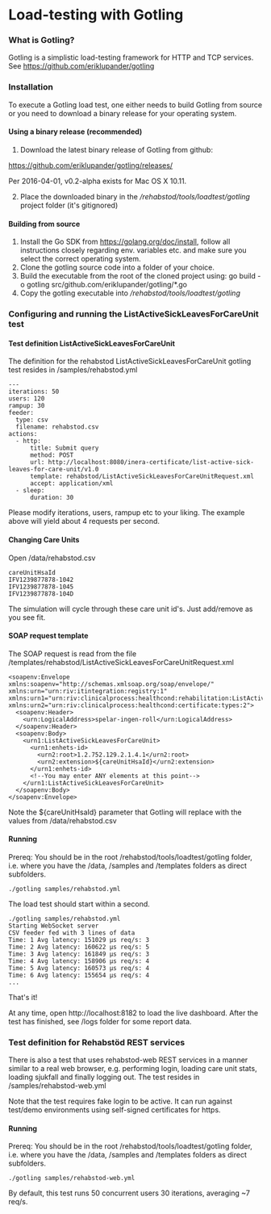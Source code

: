 # Load-testing with Gotling

### What is Gotling?
Gotling is a simplistic load-testing framework for HTTP and TCP services. See https://github.com/eriklupander/gotling

### Installation

To execute a Gotling load test, one either needs to build Gotling from source or you need to download a binary release for your operating system.

#### Using a binary release (recommended)

1. Download the latest binary release of Gotling from github:

https://github.com/eriklupander/gotling/releases/

Per 2016-04-01, v0.2-alpha exists for Mac OS X 10.11.

2. Place the downloaded binary in the _/rehabstod/tools/loadtest/gotling_ project folder (it's gitignored)

#### Building from source

1. Install the Go SDK from https://golang.org/doc/install, follow all instructions closely regarding env. variables etc. and make sure you select the correct operating system.
2. Clone the gotling source code into a folder of your choice.
3. Build the executable from the root of the cloned project using: go build -o gotling src/github.com/eriklupander/gotling/*.go
4. Copy the gotling executable into _/rehabstod/tools/loadtest/gotling_

### Configuring and running the ListActiveSickLeavesForCareUnit test

#### Test definition ListActiveSickLeavesForCareUnit
The definition for the rehabstod ListActiveSickLeavesForCareUnit gotling test resides in /samples/rehabstod.yml

    ---
    iterations: 50
    users: 120
    rampup: 30
    feeder:
      type: csv
      filename: rehabstod.csv
    actions:
      - http:
          title: Submit query
          method: POST
          url: http://localhost:8080/inera-certificate/list-active-sick-leaves-for-care-unit/v1.0
          template: rehabstod/ListActiveSickLeavesForCareUnitRequest.xml
          accept: application/xml
      - sleep:
          duration: 30
          
Please modify iterations, users, rampup etc to your liking. The example above will yield about 4 requests per second.

#### Changing Care Units
Open /data/rehabstod.csv

    careUnitHsaId
    IFV1239877878-1042
    IFV1239877878-1045
    IFV1239877878-104D

The simulation will cycle through these care unit id's. Just add/remove as you see fit.

#### SOAP request template
The SOAP request is read from the file /templates/rehabstod/ListActiveSickLeavesForCareUnitRequest.xml

    <soapenv:Envelope xmlns:soapenv="http://schemas.xmlsoap.org/soap/envelope/" xmlns:urn="urn:riv:itintegration:registry:1" xmlns:urn1="urn:riv:clinicalprocess:healthcond:rehabilitation:ListActiveSickLeavesForCareUnitResponder:1" xmlns:urn2="urn:riv:clinicalprocess:healthcond:certificate:types:2">
      <soapenv:Header>
        <urn:LogicalAddress>spelar-ingen-roll</urn:LogicalAddress>
      </soapenv:Header>
      <soapenv:Body>
        <urn1:ListActiveSickLeavesForCareUnit>
          <urn1:enhets-id>
            <urn2:root>1.2.752.129.2.1.4.1</urn2:root>
            <urn2:extension>${careUnitHsaId}</urn2:extension>
          </urn1:enhets-id>
          <!--You may enter ANY elements at this point-->
        </urn1:ListActiveSickLeavesForCareUnit>
      </soapenv:Body>
    </soapenv:Envelope>

Note the ${careUnitHsaId} parameter that Gotling will replace with the values from /data/rehabstod.csv

#### Running
Prereq: You should be in the root /rehabstod/tools/loadtest/gotling folder, i.e. where you have the /data, /samples and /templates folders as direct subfolders.

    ./gotling samples/rehabstod.yml
    
The load test should start within a second.

    ./gotling samples/rehabstod.yml 
    Starting WebSocket server
    CSV feeder fed with 3 lines of data
    Time: 1 Avg latency: 151029 μs req/s: 3
    Time: 2 Avg latency: 160622 μs req/s: 5
    Time: 3 Avg latency: 161849 μs req/s: 3
    Time: 4 Avg latency: 158906 μs req/s: 4
    Time: 5 Avg latency: 160573 μs req/s: 4
    Time: 6 Avg latency: 155654 μs req/s: 4
    ...
    
That's it!

At any time, open http://localhost:8182 to load the live dashboard. After the test has finished, see /logs folder for some report data.


### Test definition for Rehabstöd REST services
There is also a test that uses rehabstod-web REST services in a manner similar to a real web browser, e.g. performing login, loading care unit stats, loading sjukfall and finally logging out. The test resides in /samples/rehabstod-web.yml

Note that the test requires fake login to be active. It can run against test/demo environments using self-signed certificates for https.  

#### Running
Prereq: You should be in the root /rehabstod/tools/loadtest/gotling folder, i.e. where you have the /data, /samples and /templates folders as direct subfolders.

    ./gotling samples/rehabstod-web.yml
    
By default, this test runs 50 concurrent users 30 iterations, averaging ~7 req/s.